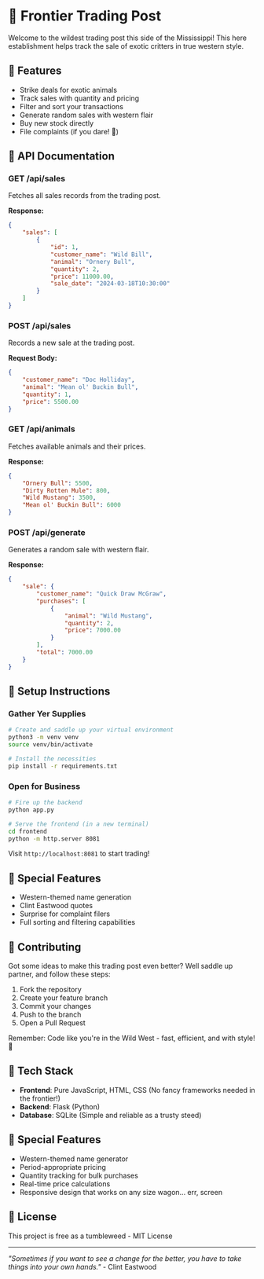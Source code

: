 # 🤠 Frontier Trading Post

Welcome to the wildest trading post this side of the Mississippi! This here establishment helps track the sale of exotic critters in true western style.

## 🌵 Features

- Strike deals for exotic animals
- Track sales with quantity and pricing
- Filter and sort your transactions
- Generate random sales with western flair
- Buy new stock directly
- File complaints (if you dare! 🤠)

## 🐎 API Documentation

### GET /api/sales
Fetches all sales records from the trading post.

**Response:**
```json
{
    "sales": [
        {
            "id": 1,
            "customer_name": "Wild Bill",
            "animal": "Ornery Bull",
            "quantity": 2,
            "price": 11000.00,
            "sale_date": "2024-03-18T10:30:00"
        }
    ]
}
```

### POST /api/sales
Records a new sale at the trading post.

**Request Body:**
```json
{
    "customer_name": "Doc Holliday",
    "animal": "Mean ol' Buckin Bull",
    "quantity": 1,
    "price": 5500.00
}
```

### GET /api/animals
Fetches available animals and their prices.

**Response:**
```json
{
    "Ornery Bull": 5500,
    "Dirty Rotten Mule": 800,
    "Wild Mustang": 3500,
    "Mean ol' Buckin Bull": 6000
}
```

### POST /api/generate
Generates a random sale with western flair.

**Response:**
```json
{
    "sale": {
        "customer_name": "Quick Draw McGraw",
        "purchases": [
            {
                "animal": "Wild Mustang",
                "quantity": 2,
                "price": 7000.00
            }
        ],
        "total": 7000.00
    }
}
```

## 🌟 Setup Instructions

### Gather Yer Supplies
```bash
# Create and saddle up your virtual environment
python3 -m venv venv
source venv/bin/activate

# Install the necessities
pip install -r requirements.txt
```

### Open for Business
```bash
# Fire up the backend
python app.py

# Serve the frontend (in a new terminal)
cd frontend
python -m http.server 8081
```

Visit `http://localhost:8081` to start trading!

## 🎯 Special Features

- Western-themed name generation
- Clint Eastwood quotes
- Surprise for complaint filers
- Full sorting and filtering capabilities

## 🤝 Contributing

Got some ideas to make this trading post even better? Well saddle up partner, and follow these steps:

1. Fork the repository
2. Create your feature branch
3. Commit your changes
4. Push to the branch
5. Open a Pull Request

Remember: Code like you're in the Wild West - fast, efficient, and with style! 🌵

## 🏹 Tech Stack

- **Frontend**: Pure JavaScript, HTML, CSS (No fancy frameworks needed in the frontier!)
- **Backend**: Flask (Python)
- **Database**: SQLite (Simple and reliable as a trusty steed)

## 🌟 Special Features

- Western-themed name generator
- Period-appropriate pricing
- Quantity tracking for bulk purchases
- Real-time price calculations
- Responsive design that works on any size wagon... err, screen

## 🎯 License

This project is free as a tumbleweed - MIT License

---

*"Sometimes if you want to see a change for the better, you have to take things into your own hands."* - Clint Eastwood 